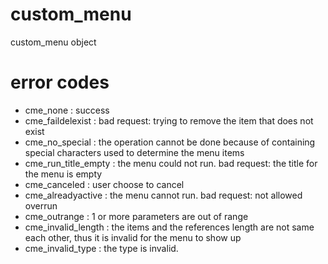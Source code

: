 # custom_menu

custom_menu object

# error codes

  * cme_none : success
  * cme_faildelexist : bad request: trying to remove the item that does not exist
  * cme_no_special : the operation cannot be done because of containing special characters used to determine the menu items
  * cme_run_title_empty : the menu could not run. bad request: the title for the menu is empty
  * cme_canceled : user choose to cancel
  * cme_alreadyactive : the menu cannot run. bad request: not allowed overrun
  * cme_outrange : 1 or more parameters are out of range
  * cme_invalid_length : the items and the references length are not same each other, thus it is invalid for the menu to show up
  * cme_invalid_type : the type is invalid.


